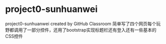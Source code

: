 # project0-sunhuanwei
project0-sunhuanwei created by GitHub Classroom
简单写了四个网页每个玩野都调用了一部分控件，还用了bootstrap实现标题栏还有登入还有一些基本的CSS控件

